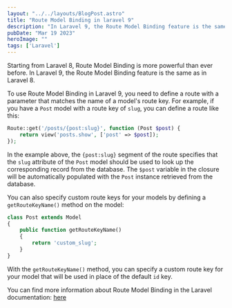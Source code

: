 ```yaml
---
layout: "../../layouts/BlogPost.astro"
title: "Route Model Binding in laravel 9"
description: "In Laravel 9, the Route Model Binding feature is the same as in Laravel 8."
pubDate: "Mar 19 2023"
heroImage: ""
tags: ['Laravel']
--- 
```


Starting from Laravel 8, Route Model Binding is more powerful than ever before. In Laravel 9, the Route Model Binding feature is the same as in Laravel 8.

To use Route Model Binding in Laravel 9, you need to define a route with a parameter that matches the name of a model's route key. For example, if you have a `Post` model with a route key of `slug`, you can define a route like this:

```php
Route::get('/posts/{post:slug}', function (Post $post) {
    return view('posts.show', ['post' => $post]);
});
```

In the example above, the `{post:slug}` segment of the route specifies that the `slug` attribute of the `Post` model should be used to look up the corresponding record from the database. The `$post` variable in the closure will be automatically populated with the `Post` instance retrieved from the database.

You can also specify custom route keys for your models by defining a `getRouteKeyName()` method on the model:

```php
class Post extends Model
{
    public function getRouteKeyName()
    {
        return 'custom_slug';
    }
}
```

With the `getRouteKeyName()` method, you can specify a custom route key for your model that will be used in place of the default `id` key.

You can find more information about Route Model Binding in the Laravel documentation: <a href="https://laravel.com/docs/9.x/routing#route-model-binding" target="_blank">here</a>


